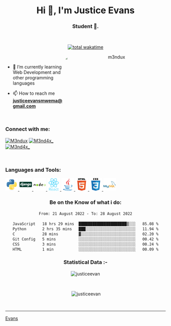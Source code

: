 <h1 align="center">Hi 👋, I'm Justice Evans</h1>
<h3 align="center">Student 🌟.</h3>

<br>

<div align="center">

 [![total wakatime](https://wakatime.com/badge/user/b9aa11ce-8286-46d9-bd5c-0f9e2c6cdf6c.svg)](https://wakatime.com/@b9aa11ce-8286-46d9-bd5c-0f9e2c6cdf6c)

<p><img align="right" src="https://github.com/Adam-pw/Adam-pw/blob/main/animation_500_kxa883sd.gif" alt="m3ndux" width="325" height="325" style="border-radius: 40px 40px 40px 40px" /></p>
 
</div>
 
<div align="left">
 
  <br>
 
- 🌱 I’m currently learning Web Development and other programming languages

- 📫 How to reach me **justiceevansmwema@gmail.com**

<!-- - ⚡ Fun fact :- dkhfkdjhf -->
</div>
<br>

<h3 align="left">Connect with me:</h3>
<p align="left">
  <a href="https://www.linkedin.com/in/justice-evans-mwema-41a981204/" target="blank"><img align="center"
      src="https://raw.githubusercontent.com/rahuldkjain/github-profile-readme-generator/master/src/images/icons/Social/linked-in-alt.svg"
      alt="M3ndux" height="30" width="40" /></a>
  <a href="https://www.instagram.com/m3ndux/" target="blank"><img align="center"
      src="https://raw.githubusercontent.com/rahuldkjain/github-profile-readme-generator/master/src/images/icons/Social/instagram.svg"
      alt="M3nd4x_" height="30" width="40" /></a>
  <a href="https://twitter.com/M3nd4x_" target="blank"><img align="center"
      src="https://raw.githubusercontent.com/rahuldkjain/github-profile-readme-generator/master/src/images/icons/Social/twitter.svg"
      alt="M3nd4x_" height="30" width="40" /></a>
  
  
 
</p>

<br>

<h3 align="left">Languages and Tools:</h3>
<p align="left">
  <a href="https://www.python.org" target="_blank" rel="noreferrer"> <img
      src="https://raw.githubusercontent.com/devicons/devicon/master/icons/python/python-original.svg" alt="python"
      width="40" height="40" /> </a>
  <a href="https://www.djangoproject.com/" target="_blank" rel="noreferrer"> <img
      src="https://github.com/devicons/devicon/blob/master/icons/django/django-original.svg" alt="python"
      width="40" height="40" /> </a>
  <a href="https://nodejs.org" target="_blank" rel="noreferrer"> <img
      src="https://raw.githubusercontent.com/devicons/devicon/master/icons/nodejs/nodejs-original-wordmark.svg" alt="nodejs" width="40"       height="40" /> </a>
  <a href="https://reactjs.org/" target="_blank" rel="noreferrer"> <img
      src="https://raw.githubusercontent.com/devicons/devicon/master/icons/react/react-original-wordmark.svg"
      alt="react" width="40" height="40" /> </a> 
  <a href="https://www.java.com" target="_blank" rel="noreferrer"> <img
      src="https://raw.githubusercontent.com/devicons/devicon/master/icons/java/java-original.svg" alt="java" width="40"
      height="40" /> </a>
  <a href="https://www.w3.org/html/" target="_blank" rel="noreferrer"> <img
      src="https://raw.githubusercontent.com/devicons/devicon/master/icons/html5/html5-original-wordmark.svg"
      alt="html5" width="40" height="40" /> </a>
  <a href="https://www.w3schools.com/css/" target="_blank"
    rel="noreferrer"> <img
      src="https://raw.githubusercontent.com/devicons/devicon/master/icons/css3/css3-original-wordmark.svg" alt="css3"
      width="40" height="40" /> </a>
  <a href="https://www.mysql.com/" target="_blank" rel="noreferrer"> <img
      src="https://raw.githubusercontent.com/devicons/devicon/master/icons/mysql/mysql-original-wordmark.svg"
      alt="mysql" width="40" height="40" /> </a> 

<br>
  
<div align="center">
  
<h3 >Be on the Know of what i do:</h3>

<!--START_SECTION:waka-->

```text
From: 21 August 2022 - To: 28 August 2022

JavaScript   18 hrs 29 mins  █████████████████████▒░░░   85.08 %
Python       2 hrs 35 mins   ███░░░░░░░░░░░░░░░░░░░░░░   11.94 %
C            28 mins         ▓░░░░░░░░░░░░░░░░░░░░░░░░   02.20 %
Git Config   5 mins          ░░░░░░░░░░░░░░░░░░░░░░░░░   00.42 %
CSS          3 mins          ░░░░░░░░░░░░░░░░░░░░░░░░░   00.24 %
HTML         1 min           ░░░░░░░░░░░░░░░░░░░░░░░░░   00.09 %
```

<!--END_SECTION:waka-->

<h3>Statistical Data :-</h3>
<p><img align="center"
    src="https://github-readme-stats.vercel.app/api/top-langs?username=justiceevan&show_icons=true&locale=en&layout=compact"
    alt="justiceevan" /></p>

<br>

<p>&nbsp;<img align="center" src="https://github-readme-stats.vercel.app/api?username=justiceevan&show_icons=true&locale=en"
    alt="justiceevan" /></p>
</div>
<br>

---

[Evans](https://github.com/justiceevan)
